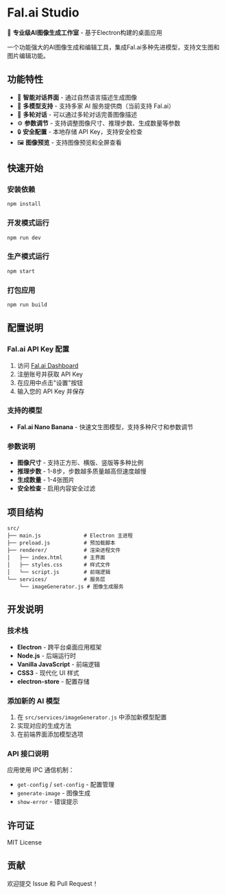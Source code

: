 # Fal.ai Studio

🎨 **专业级AI图像生成工作室** - 基于Electron构建的桌面应用

一个功能强大的AI图像生成和编辑工具，集成Fal.ai多种先进模型，支持文生图和图片编辑功能。

## 功能特性

- 🎨 **智能对话界面** - 通过自然语言描述生成图像
- 🤖 **多模型支持** - 支持多家 AI 服务提供商（当前支持 Fal.ai）
- 💬 **多轮对话** - 可以通过多轮对话完善图像描述
- ⚙️ **参数调节** - 支持调整图像尺寸、推理步数、生成数量等参数
- 🔒 **安全配置** - 本地存储 API Key，支持安全检查
- 🖼️ **图像预览** - 支持图像预览和全屏查看

## 快速开始

### 安装依赖

```bash
npm install
```

### 开发模式运行

```bash
npm run dev
```

### 生产模式运行

```bash
npm start
```

### 打包应用

```bash
npm run build
```

## 配置说明

### Fal.ai API Key 配置

1. 访问 [Fal.ai Dashboard](https://fal.ai/dashboard)
2. 注册账号并获取 API Key
3. 在应用中点击"设置"按钮
4. 输入您的 API Key 并保存

### 支持的模型

- **Fal.ai Nano Banana** - 快速文生图模型，支持多种尺寸和参数调节

### 参数说明

- **图像尺寸** - 支持正方形、横版、竖版等多种比例
- **推理步数** - 1-8步，步数越多质量越高但速度越慢
- **生成数量** - 1-4张图片
- **安全检查** - 启用内容安全过滤

## 项目结构

```
src/
├── main.js              # Electron 主进程
├── preload.js           # 预加载脚本
├── renderer/            # 渲染进程文件
│   ├── index.html       # 主界面
│   ├── styles.css       # 样式文件
│   └── script.js        # 前端逻辑
└── services/            # 服务层
    └── imageGenerator.js # 图像生成服务
```

## 开发说明

### 技术栈

- **Electron** - 跨平台桌面应用框架
- **Node.js** - 后端运行时
- **Vanilla JavaScript** - 前端逻辑
- **CSS3** - 现代化 UI 样式
- **electron-store** - 配置存储

### 添加新的 AI 模型

1. 在 `src/services/imageGenerator.js` 中添加新模型配置
2. 实现对应的生成方法
3. 在前端界面添加模型选项

### API 接口说明

应用使用 IPC 通信机制：

- `get-config` / `set-config` - 配置管理
- `generate-image` - 图像生成
- `show-error` - 错误提示

## 许可证

MIT License

## 贡献

欢迎提交 Issue 和 Pull Request！
